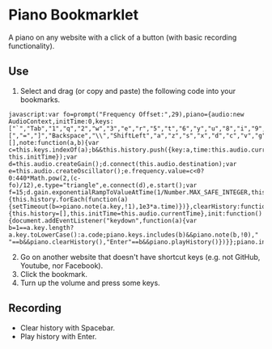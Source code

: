 # Piano Bookmarklet
A piano on any website with a click of a button (with basic recording functionality).
## Use
1. Select and drag (or copy and paste) the following code into your bookmarks.

```
javascript:var fo=prompt("Frequency Offset:",29),piano={audio:new AudioContext,initTime:0,keys:["`","Tab","1","q","2","w","3","e","r","5","t","6","y","u","8","i","9","o","0","p","[","=","]","Backspace","\\","ShiftLeft","a","z","s","x","d","c","v","g","b","h","n","m","k",",","l",".",";","/","ShiftRight"],history:[],note:function(a,b){var c=this.keys.indexOf(a);b&&this.history.push({key:a,time:this.audio.currentTime-this.initTime});var d=this.audio.createGain();d.connect(this.audio.destination);var e=this.audio.createOscillator();e.frequency.value=c<0?0:440*Math.pow(2,(c-fo)/12),e.type="triangle",e.connect(d),e.start();var f=15;d.gain.exponentialRampToValueAtTime(1/Number.MAX_SAFE_INTEGER,this.audio.currentTime+f),setTimeout(a=>e.disconnect(),1e3*f),setTimeout(a=>d.disconnect(),1e3*f)},playHistory:function(){this.history.forEach(function(a){setTimeout(b=>piano.note(a.key,!1),1e3*a.time)})},clearHistory:function(){this.history=[],this.initTime=this.audio.currentTime},init:function(){document.addEventListener("keydown",function(a){var b=1==a.key.length?a.key.toLowerCase():a.code;piano.keys.includes(b)&&piano.note(b,!0)," "==b&&piano.clearHistory(),"Enter"==b&&piano.playHistory()})}};piano.init();
```

2. Go on another website that doesn't have shortcut keys (e.g. not GitHub, Youtube, nor Facebook).
3. Click the bookmark.
4. Turn up the volume and press some keys.
## Recording
- Clear history with Spacebar.
- Play history with Enter.
